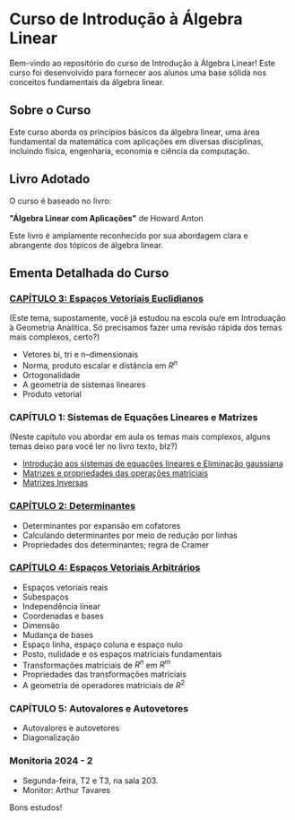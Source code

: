 # Curso de Introdução à Álgebra Linear

Bem-vindo ao repositório do curso de Introdução à Álgebra Linear! Este curso foi desenvolvido para fornecer aos alunos uma base sólida nos conceitos fundamentais da álgebra linear.

## Sobre o Curso

Este curso aborda os princípios básicos da álgebra linear, uma área fundamental da matemática com aplicações em diversas disciplinas, incluindo física, engenharia, economia e ciência da computação.

## Livro Adotado

O curso é baseado no livro:

**"Álgebra Linear com Aplicações"** de Howard Anton

Este livro é amplamente reconhecido por sua abordagem clara e abrangente dos tópicos de álgebra linear.

## Ementa Detalhada do Curso

### [CAPÍTULO 3: Espaços Vetoriais Euclidianos](https://oangelo.github.io/Introducao-a-Algebra-Linear)
(Este tema, supostamente, vocẽ já estudou na escola ou/e em Introduação à Geometria Analítica. Só precisamos fazer uma revisão rápida dos temas mais complexos, certo?)
- Vetores bi, tri e n–dimensionais
- Norma, produto escalar e distância em $R^n$
- Ortogonalidade
- A geometria de sistemas lineares
- Produto vetorial

### CAPÍTULO 1: Sistemas de Equações Lineares e Matrizes
(Neste capítulo vou abordar em aula os temas mais complexos, alguns temas deixo para você ler no livro texto, blz?)
- [Introdução aos sistemas de equações lineares e Eliminação gaussiana](https://oangelo.github.io/Introducao-a-Algebra-Linear/eliminacao_gaussiana.html)
- [Matrizes e propriedades das operações matriciais](https://oangelo.github.io/Introducao-a-Algebra-Linear/propriedades.html)
- [Matrizes Inversas](https://oangelo.github.io/Introducao-a-Algebra-Linear/inversas.html)

### [CAPÍTULO 2: Determinantes](https://oangelo.github.io/Introducao-a-Algebra-Linear/determinante.html)
- Determinantes por expansão em cofatores
- Calculando determinantes por meio de redução por linhas
- Propriedades dos determinantes; regra de Cramer


### [CAPÍTULO 4: Espaços Vetoriais Arbitrários](https://oangelo.github.io/Introducao-a-Algebra-Linear/espacos.html)
- Espaços vetoriais reais
- Subespaços
- Independência linear
- Coordenadas e bases
- Dimensão
- Mudança de bases
- Espaço linha, espaço coluna e espaço nulo
- Posto, nulidade e os espaços matriciais fundamentais
- Transformações matriciais de $R^n$ em $R^m$
- Propriedades das transformações matriciais
- A geometria de operadores matriciais de $R^2$

### CAPÍTULO 5: Autovalores e Autovetores
- Autovalores e autovetores
- Diagonalização

### Monitoria 2024 - 2
- Segunda-feira, T2 e T3, na sala 203.
- Monitor: Arthur Tavares 

Bons estudos!
